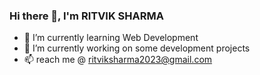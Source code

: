 ### Hi there 👋, I'm RITVIK SHARMA
- 🌱 I’m currently learning Web Development
- 🔭 I’m currently working on some development projects
- 📫 reach me @ ritviksharma2023@gmail.com

<!--
<p align="left">
<a href="www.linkedin.com/in/ritvik-sharma-573325197" target="blank"><img align="center" src="https://raw.githubusercontent.com/rahuldkjain/github-profile-readme-generator/master/src/images/icons/Social/linked-in-alt.svg" alt="ritvik-sharma-573325197" height="30" width="40" /></a>
</p>
-->

<!--
**RiTvIkSh/RiTvIkSh** is a ✨ _special_ ✨ repository because its `README.md` (this file) appears on your GitHub profile.

Here are some ideas to get you started:

- 🔭 I’m currently working on...
- 🌱 I’m currently learning Web Development...
- 👯 I’m looking to collaborate on ...
- 🤔 I’m looking for help with ...
- 💬 Ask me about ...
- 📫 How to reach me: ...
- 😄 Pronouns: ...
- ⚡ Fun fact: ...
-->

